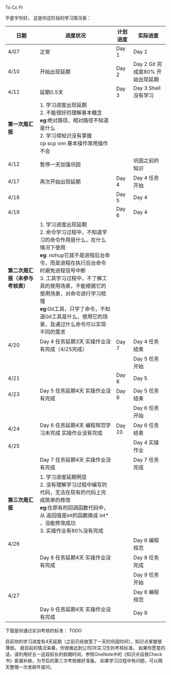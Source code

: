 To
Cc
Fr

平星宇你好。
这是你这阶段的学习情况表：

| 日期                             | 进度状况                                                                                                                                                                                                                                                                                                                                                        | 计划进度 | 实际进度                         |
| -------------------------------- | --------------------------------------------------------------------------------------------------------------------------------------------------------------------------------------------------------------------------------------------------------------------------------------------------------------------------------------------------------------- | -------- | -------------------------------- |
| 4/07                             | 正常                                                                                                                                                                                                                                                                                                                                                            | Day  1   | Day 1                            |
| 4/10                             | 开始出现延期                                                                                                                                                                                                                                                                                                                                                    | Day  2   | Day 2 Git 完成度80% 开始出现延期 |
| 4/11                             | 延期0.5天                                                                                                                                                                                                                                                                                                                                                       | Day  3   | Day 3 Shell 没有学习             |
| **第一次周汇报**                 | 1. 学习进度出现延期<br>2. 不能很好的理解基本概念<br> **eg**:绝对路径，相对路径不知道是什么<br>2. 学习得知识没有掌握<br> cp scp vim 基本操作常用操作不会                                                                                                                                                                                                         |
| 4/12                             | 暂停一天加强巩固                                                                                                                                                                                                                                                                                                                                                |          | 巩固之前的知识                   |
| 4/17                             | 再次开始出现延期                                                                                                                                                                                                                                                                                                                                                | Day  4   | Day 4 任务开始                   |
| 4/18                             |                                                                                                                                                                                                                                                                                                                                                                 | Day  5   | Day 4                            |
| 4/19                             |                                                                                                                                                                                                                                                                                                                                                                 | Day  6   | Day 4                            |
| **第二次周汇报（未参与考核表）** | 1. 学习进度出现延期<br>2. 命令学习过程中，不知道学习的命令作用是什么，在什么情况下使用<br> **eg**: nohup它就不是进程后台命令，而是进程在执行后台命令时避免进程信号中断<br>3. 工具学习过程中，不了解工具的使用场景，不能根据它的使用场景，对命令进行学习梳理<br> **eg**:Git工具，只学了命令，不知道Git工具是什么，使用它的场景，及通过什么命令可以实现不同的需求 |
| 4/20                             | Day 4 任务延期3天 实操作业没有完成（4/25完成）                                                                                                                                                                                                                                                                                                                  | Day  7   | Day 4 任务结束                   |
|                                  |                                                                                                                                                                                                                                                                                                                                                                 |          | Day 5 任务开始                   |
| 4/21                             |                                                                                                                                                                                                                                                                                                                                                                 | Day  8   | Day 5                            |
| 4/23                             | Day 5 任务延期4天 实操作业没有完成                                                                                                                                                                                                                                                                                                                              | Day  9   | Day 5 任务结束                   |
|                                  |                                                                                                                                                                                                                                                                                                                                                                 |          | Day 6 任务开始                   |
| 4/24                             | Day 6 任务延期4天 编程规范学习未完成 实操作业没有完成                                                                                                                                                                                                                                                                                                           | Day 10   | Day 6 任务结束                   |
| 4/25                             |                                                                                                                                                                                                                                                                                                                                                                 |          | Day 4 实操作业                   |
|                                  | Day 7 任务延期4天 实操作业没有完成                                                                                                                                                                                                                                                                                                                              |          | Day 7 任务完成                   |
| **第三次周汇报**                 | 1. 学习进度延期明显<br>2. 没有理解学习过程中编写的代码，无法在现有的代码上完成简单的修改<br> **eg**:在原有的回调函数代码中，从 返回值是int的函数换成 int* ，没能修改成功<br>3. 实操作业有80%没有完成                                                                                                                                                            |
| 4/26                             |                                                                                                                                                                                                                                                                                                                                                                 |          | Day 6 编程规范                   |
|                                  | Day 8 任务延期4天 实操作业没有完成                                                                                                                                                                                                                                                                                                                              |          | Day 8 任务完成                   |
|                                  |                                                                                                                                                                                                                                                                                                                                                                 |          | Day 9 任务开始                   |
| 4/27                             |                                                                                                                                                                                                                                                                                                                                                                 |          | Day 6 编程规范                   |
|                                  | Day 9 任务延期4天 实操作业没有完成                                                                                                                                                                                                                                                                                                                              |          | Day 9                            |

下面是你通过实训考核的标准：
TODO


目前你的学习进度有4天延期（之前已经放宽了一天的巩固时间），知识点掌握很薄弱。
就目前的情况来看，你很难达到公司DE实习生的考核标准。
如果你愿意的话，请利用好五一这段较长的假期时间，参照OneNote中的《知识点自我Check书》查漏补缺，为节后的第三次考核做好准备。
如果学习过程中有问题，可以两天整理一次发邮件提问。